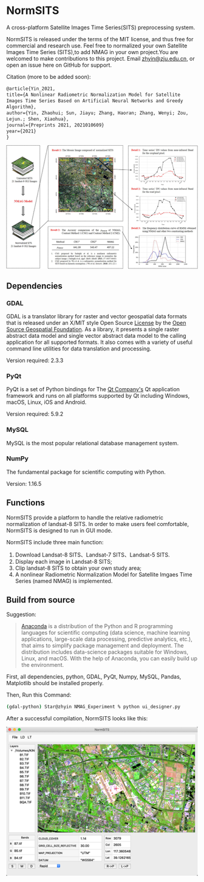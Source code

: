 # NormSITS
A cross-platform Satellite Images Time Series(SITS) preprocessing system.

NormSITS is released under the terms of the MIT license, and thus free for commercial and research use. Feel free to normalized your own Satellite Images Time Series (SITS),to add NMAG in your own project.You are welcomed to make contributions to this project. Email zhyin@zju.edu.cn, or open an issue here on GitHub for support. 

Citation (more to be added soon):

    @article{Yin_2021,
    title={A Nonlinear Radiometric Normalization Model for Satellite Images Time Series Based on Artificial Neural Networks and Greedy Algorithm},
    author={Yin, Zhaohui; Sun, Jiayu; Zhang, Haoran; Zhang, Wenyi; Zou, Lejun.; Shen, Xiaohua},
    journal={Preprints 2021, 2021010609}
    year={2021}
    }

<img src='./png/Graphical_Abstract.jpg'>

## Dependencies
### GDAL

GDAL is a translator library for raster and vector geospatial data formats that is released under an X/MIT style Open Source [License](https://gdal.org/license.html#license) by the [Open Source Geospatial Foundation](https://www.osgeo.org/). As a library, it presents a single raster abstract data model and single vector abstract data model to the calling application for all supported formats. It also comes with a variety of useful command line utilities for data translation and processing. 

Version required: 2.3.3

### PyQt
PyQt is a set of Python bindings for The [Qt Company's](https://www.qt.io/) Qt application framework and runs on all platforms supported by Qt including Windows, macOS, Linux, iOS and Android.

Version required: 5.9.2

### MySQL
MySQL is the most popular relational database management system.

### NumPy
The fundamental package for scientific computing with Python.

Version: 1.16.5

## Functions
NormSITS provide a platform to handle the relative radiometric normalization of landsat-8 SITS.
In order to make users feel comfortable, NormSITS is designed to run in GUI mode. 

NormSITS include three main function:
1. Download Landsat-8 SITS、Landsat-7 SITS、Landsat-5 SITS.
2. Display each image in Landsat-8 SITS;
3. Clip landsat-8 SITS to obtain your own study area;
4. A nonlinear Radiometric Normalization Model for Satellite Imgaes Time Series (named NMAG) is implemented.

## Build from source
Suggestion: 
>[Anaconda](https://www.anaconda.com) is a distribution of the Python and R programming languages for scientific computing (data science, machine learning applications, large-scale data processing, predictive analytics, etc.), that aims to simplify package management and deployment. The distribution includes data-science packages suitable for Windows, Linux, and macOS. With the help of Anaconda, you can easily build up the environment.

First, all dependencies, python, GDAL, PyQt, Numpy, MySQL, Pandas, Matplotlib should be installed properly.

Then, Run this Command:

```zsh
(gdal-python) Star@zhyin NMAG_Experiment % python ui_designer.py
```

After a successful compilation, NormSITS looks like this:

<img src='./png/display.PNG'>